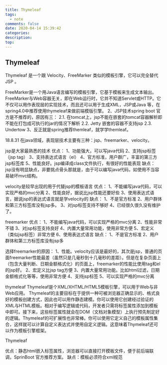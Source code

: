 ```yaml
---
title: Thymeleaf
tags:
  - note
comments: false
date: 2020-04-14 15:39:42
categories:
description:
top:
---
```


## Thymeleaf

Thymeleaf 是一个跟 Velocity、FreeMarker 类似的模板引擎，它可以完全替代 JSP 。

FreeMarker是一个用Java语言编写的模板引擎，它基于模板来生成文本输出。FreeMarker与Web容器无关，即在Web运行时，它并不知道Servlet或HTTP。它不仅可以用作表现层的实现技术，而且还可以用于生成XML，JSP或Java 等，在spring4.0中推荐使用thymeleaf来做前端模版引擎。
2、JSP技术spring boot 官方是不推荐的，原因有三：
2.1. 在tomcat上，jsp不能在嵌套的tomcat容器解析即不能在打包成可执行的jar的情况下解析
2.2. Jetty 嵌套的容器不支持jsp
2.3. Undertow
3、反正就是spring推荐themleaf，就学学themleaf。

18.8.31
在java领域，表现层技术主要有三种：jsp、freemarker、velocity。

jsp是大家最熟悉的技术
优点：
1、功能强大，可以写java代码
2、支持jsp标签（jsp tag）
3、支持表达式语言（el）
4、官方标准，用户群广，丰富的第三方jsp标签库
5、性能良好。jsp编译成class文件执行，有很好的性能表现
缺点：
jsp没有明显缺点，非要挑点骨头那就是，由于可以编写java代码，如使用不当容易破坏mvc结构。

velocity是较早出现的用于代替jsp的模板语言
优点：
1、不能编写java代码，可以实现严格的mvc分离
2、性能良好，据说比jsp性能还要好些
3、使用表达式语言，据说jsp的表达式语言就是学velocity的
缺点：
1、不是官方标准
2、用户群体和第三方标签库没有jsp多。
3、对jsp标签支持不够好
4、已经很久很久没有维护了。

freemarker
优点：
1、不能编写java代码，可以实现严格的mvc分离
2、性能非常不错
3、对jsp标签支持良好
4、内置大量常用功能，使用非常方便
5、宏定义（类似jsp标签）非常方便
6、使用表达式语言
缺点：
1、不是官方标准
2、用户群体和第三方标签库没有jsp多

选择freemarker的原因：
1、性能。velocity应该是最好的，其次是jsp，普通的页面freemarker性能最差（虽然只是几毫秒到十几毫秒的差距）。但是在复杂页面上（包含大量判断、日期金额格式化）的页面上，freemarker的性能比使用tag和el的jsp好。
2、宏定义比jsp tag方便
3、内置大量常用功能。比如html过滤，日期金额格式化等等，使用非常方便
4、支持jsp标签
5、可以实现严格的mvc分离

thymeleaf
Thymeleaf是个XML/XHTML/HTML5模板引擎，可以用于Web与非Web应用。
Thymeleaf的主要目标在于提供一种可被浏览器正确显示的、格式良好的模板创建方式，因此也可以用作静态建模。你可以使用它创建经过验证的XML与HTML模板。相对于编写逻辑或代码，开发者只需将标签属性添加到模板中即可。接下来，这些标签属性就会在DOM（文档对象模型）上执行预先制定好的逻辑。Thymeleaf的可扩展性也非常棒。你可以使用它定义自己的模板属性集合，这样就可以计算自定义表达式并使用自定义逻辑。这意味着Thymeleaf还可以作为模板引擎框架。

Thymeleaf 

优点：静态html嵌入标签属性，浏览器可以直接打开模板文件，便于前后端联调，SprinBoot 官方推荐方案。
缺点：模板必须符合xml规范
